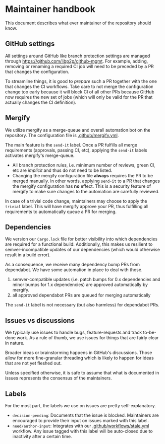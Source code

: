 # Maintainer handbook

This document describes what ever maintainer of the repository should know.

## GitHub settings

All settings around GitHub like branch protection settings are managed through https://github.com/libp2p/github-mgmt.
For example, adding, removing or renaming a required CI job will need to be preceded by a PR that changes the configuration.

To streamline things, it is good to _prepare_ such a PR together with the one that changes the CI workflows.
Take care to not merge the configuration change too early because it will block CI of all other PRs because GitHub now requires the new set of jobs (which will only be valid for the PR that actually changes the CI definition).

## Mergify

We utilize mergify as a merge-queue and overall automation bot on the repository.
The configuration file is [.github/mergify.yml](../.github/mergify.yml).

The main feature is the `send-it` label.
Once a PR fulfills all merge requirements (approvals, passing CI, etc), applying the `send-it` labels activates mergify's merge-queue.

- All branch protection rules, i.e. minimum number of reviews, green CI, etc are _implicit_ and thus do not need to be listed.
- Changing the mergify configuration file **always** requires the PR to be merged manually.
  In other words, applying `send-it` to a PR that changes the mergify configuration has **no** effect.
  This is a security feature of mergify to make sure changes to the automation are carefully reviewed.

In case of a trivial code change, maintainers may choose to apply the `trivial` label.
This will have mergify approve your PR, thus fulfilling all requirements to automatically queue a PR for merging.

## Dependencies

We version our `Cargo.lock` file for better visibility into which dependencies are required for a functional build.
Additionally, this makes us resilient to semver-incompatible updates of our dependencies (which would otherwise result in a build error).

As a consequence, we receive many dependency bump PRs from dependabot.
We have some automation in place to deal with those.

1. semver-compatible updates (i.e. patch bumps for 0.x dependencies and minor bumps for 1.x dependencies) are approved automatically by mergify.
2. all approved dependabot PRs are queued for merging automatically

The `send-it` label is not necessary (but also harmless) for dependabot PRs.

## Issues vs discussions

We typically use issues to handle bugs, feature-requests and track to-be-done work.
As a rule of thumb, we use issues for things that are fairly clear in nature.

Broader ideas or brainstorming happens in GitHub's discussions.
Those allow for more fine-granular threading which is likely to happen for ideas that are not yet fleshed out.

Unless specified otherwise, it is safe to assume that what is documented in issues represents the consensus of the maintainers.

## Labels

For the most part, the labels we use on issues are pretty self-explanatory.

- `decision-pending`: Documents that the issue is blocked.
  Maintainers are encouraged to provide their input on issues marked with this label.
- `need/author-input`: Integrates with our [.github/workflows/stale.yml](../.github/workflows/stale.yml) workflow.
  Any issue tagged with this label will be auto-closed due to inactivity after a certain time.

